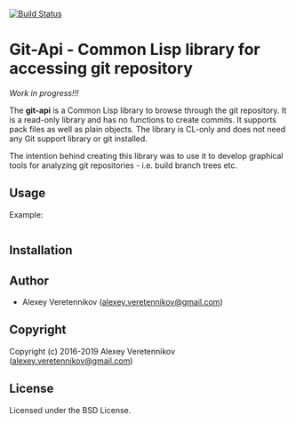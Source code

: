 [![Build Status](https://travis-ci.org/fourier/git-api.svg?branch=master)](https://travis-ci.org/fourier/git-api)
# Git-Api - Common Lisp library for accessing git repository
*Work in progress!!!*

The **git-api** is a Common Lisp library to browse through the git repository. It is a read-only library and has no functions to create commits. It supports pack files as well as plain objects. The library is CL-only and does not need any Git support library or git installed.

The intention behind creating this library was to use it to develop graphical tools for analyzing git repositories - i.e. build branch trees etc.

## Usage

Example:
```
```

## Installation

## Author

* Alexey Veretennikov (alexey.veretennikov@gmail.com)

## Copyright

Copyright (c) 2016-2019 Alexey Veretennikov (alexey.veretennikov@gmail.com)

## License

Licensed under the BSD License.
